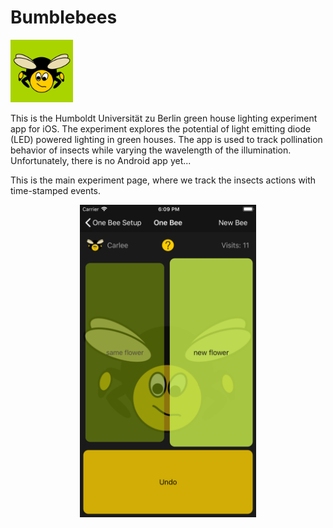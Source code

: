 # Bumblebees
<p align="left">
<img style="color:blue;" src="https://github.com/OliverSchaff/Bumblebees/blob/master/Bumblebees/AppIcon1024.png" width=100px alt="Bumblebees" title="Bublebees">
</p>

This is the Humboldt Universität zu Berlin green house lighting experiment app for iOS.
The experiment explores the potential of light emitting diode (LED) powered lighting in green houses. 
The app is used to track pollination behavior of insects while varying the wavelength of the illumination.
Unfortunately, there is no Android app yet...

This is the main experiment page, where we track the insects actions with time-stamped events.
<p align="center">
<img src="https://github.com/OliverSchaff/Bumblebees/blob/master/Bumblebees/Simulator%20Screen%20Shot%20-%20iPhone%208%20Plus%20-%202018-07-29%20at%2018.09.19.png" height=500px alt="Bumblebees" title="Bublebees">
</p>
